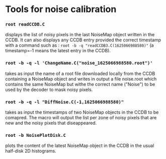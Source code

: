# Tools for noise calibration

### `root readCCDB.C` 
displays the list of noisy pixels in the last NoiseMap object written in the CCDB. It can also displays any CCDB entry provided the correct timestamp with a command such as : `root -b -q "readCCDB3.C(1625066988580)"` (a timestamp=-1 means the latest entry in the CCDB).

### `root -b -q -l 'ChangeName.C("noise_1625066988580.root")'` 
takes as input the name of a root file downloaded locally from the CCDB containing a NoiseMap object and writes in output a file noise.root which contains the same NoiseMap but withe the correct name ("Noise") to be used by the decoder to mask noisy pixels.

### `root -b -q -l "DiffNoise.C(-1,1625066988580)"` 
takes as input the timestamps of two NoiseMap objects in the CCDB to be comapred. The macro will output the list per zone of noisy pixels that are new and the noisy pixels that diseappeared. 

### `root -b NoisePlotDisk.C` 
plots the content of the latest NoiseMap object in the CCDB in the usual half-disk 2D histograms.

